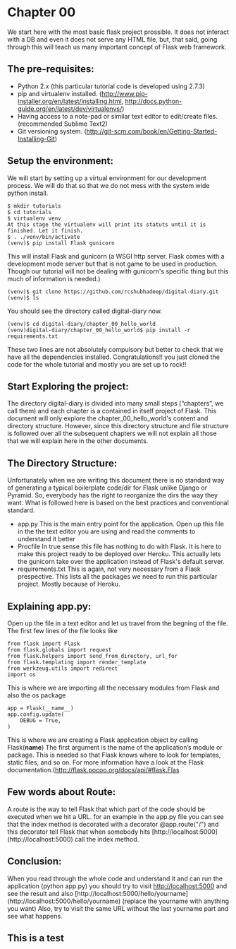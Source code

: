 Chapter 00
==========
We start here with the most basic flask project prossible. It does not interact with a DB and even it does not serve any HTML file, but, that said, going through this will teach us many important concept of Flask web framework. 

The pre-requisites:
------------------ 
* Python 2.x (this particular tutorial code is developed using 2.7.3)
* pip and virtualenv installed. (http://www.pip-installer.org/en/latest/installing.html, http://docs.python-guide.org/en/latest/dev/virtualenvs/)
* Having access to a note-pad or similar text editor to edit/create files.(recommended Sublime Text2)
* Git versioning system. (http://git-scm.com/book/en/Getting-Started-Installing-Git)

Setup the environment:
---------------------
We will start by setting up a virtual environment for our development process. We will do that so that we do not mess with the system wide python install. 
	
	
	$ mkdir tutorials
	$ cd tutorials
	$ virtualenv venv 
	At this stage the virtualenv will print its statuts until it is finished. Let it finish.
	$ . ./venv/bin/activate
	(venv)$ pip install Flask gunicorn
	

This will install Flask and gunicorn (a WSGI http server. Flask comes with a development mode server but that is not game to be used in production. Though our tutorial will not be dealing with gunicorn's specific thing but this much of information is needed.)


	(venv)$ git clone https://github.com/rcshubhadeep/digital-diary.git
	(venv)$ ls
	

You should see the directory called digital-diary now.

 
	(venv)$ cd digital-diary/chapter_00_hello_world
	(venv)digital-diary/chapter_00_hello_world$ pip install -r requirements.txt
	
	 
These two lines are not absolutely compulsory but better to check that we have all the dependencies installed.
Congratulations!! you just cloned the code for the whole tutorial and mostly you are set up to rock!!

Start Exploring the project:
---------------------------
The directory digital-diary is divided into many small steps (“chapters”, we call them) and each chapter is a contained in itself project of Flask. This document will only explore the chapter_00_hello_world's content and directory structure. However, since this directory structure and file structure is followed over all the subsequent chapters we will not explain all those that we will explain here in the other documents. 

The Directory Structure:
-----------------------
Unfortunately when we are writing this document there is no standard way of generating a typical boilerplate code/dir for Flask unlike Django or Pyramid. So, everybody has the right to reorganize the dirs the way they want. What is followed here is based on the best practices and conventional standard. 
* app.py This is the main entry point for the application. Open up this file in the the text editor you are using and read the comments to understand it better
* Procfile In true sense this file has nothing to do with Flask. It is here to make this project ready to be deployed over Heroku. This actually lets the gunicorn take over the application instead of Flask's default server.
* requirements.txt This is again, not very necessary from a Flask prespective. This lists all the packages we need to run this particular project. Mostly because of Heroku.




Explaining app.py:
-----------------
Open up the file in a text editor and let us travel from the begning of the file.
The first few lines of the file looks like


	from flask import Flask
	from flask.globals import request
	from flask.helpers import send_from_directory, url_for
	from flask.templating import render_template
	from werkzeug.utils import redirect
	import os
	

This is where we are importing all the necessary modules from Flask and also the os package
 

	app = Flask(__name__)
	app.config.update(
	    DEBUG = True,
	)
	

This is where we are creating a Flask application object by calling Flask(__name__) The first argument is the name of the application’s module or package. This is needed so that Flask knows where to look for templates, static files, and so on. For more information have a look at the Flask documentation.(http://flask.pocoo.org/docs/api/#flask.Flas

Few words about Route:
---------------------
A route is the way to tell Flask that which part of the code should be executed when we hit a URL. for an example in the app.py file 
you can see that the index method is decorated with a decorator @app.route("/") and this decorator tell Flask that when somebody hits
[http://localhost:5000] (http://localhost:5000) call the index method.

Conclusion:
----------
When you read through the whole code and understand it and can run the application (python app.py) you should try to visit
[http://localhost:5000](http://localhost:5000) and see the result and also [http://localhost:5000/hello/yourname] (http://localhost:5000/hello/yourname) (replace the yourname with anything you want)
Also, try to visit the same URL without the last yourname part and see what happens.

This is a test
--------------
